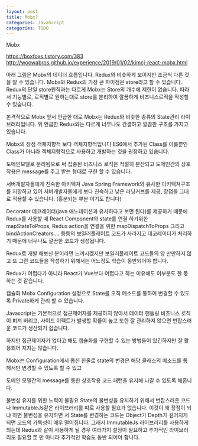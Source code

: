 ```yaml
---
layout: post
title: Mobx? 
categories: JavaScript
categories: TODO
---
```


Mobx



https://boxfoxs.tistory.com/383
http://woowabros.github.io/experience/2019/01/02/kimcj-react-mobx.html


아래 그림은 Mobx의 데이터 흐름입니다. Redux와 비슷하게 보이지만 조금씩 다른 것을 알 수 있습니다. Mobx와 Redux의 가장 큰 차이점은 store라고 할 수 있습니다. Redux의 단일 store원칙과는 다르게 Mobx는 Store의 개수에 제한이 없습니다. 따라서 기능별로, 로직별로 원하는대로 store를 분리하여 깔끔하게 비즈니스로직을 작성할 수 있습니다.






본격적으로 Mobx
앞서 언급한 대로 Mobx는 Redux와 비슷한 종류의 State관리 라이브러리입니다. 위 언급한 Redux와는 다르게 너무나도 간결하고 깔끔한 구조를 가지고 있습니다.


Mobx의 장점
객체지향적
보다 객체지향적입니다 ES6에서 추가된 Class를 이름뿐인 Class가 아니라 객체지향적으로 사용하고 개발하는 것을 권장하고 있습니다.

도메인모델로 분리됨으로 써 집중된 비즈니스 로직은 적절히 분산되고 도메인간의 상호작용은 message를 주고 받는 형태로 구현 할 수 있습니다.

서버개발자들에게 친숙한 아키텍쳐
Java Spring Framework와 유사한 아키텍쳐구조를 지향하고 있어 서버개발자들에게 보다 친숙하고 낮은 러닝커브를 제공, 장점을 그대로 적용할 수 있습니다. (흥분되는 부분 이기도 합니다)

Decorator
데코레이터(java 애노테이션과 유사하다고 보면 된다)를 제공하기 때문에 Redux를 사용할 때 React Component와 state를 연결 하기위한 mapStateToProps, Redux action을 연결을 위한 mapDispatchToProps 그리고 bindActionCreators…. 등등의 보일러플레이트 코드가 사라지고 데코레이터가 처리하기 때문에 너무나도 깔끔한 코드가 생성됩니다.

Redux로 개발 해보신 분이라면 느끼시겠지만 보일러플레이트 코드들의 양 만만하지 않고 또 그런 코드들을 작성하기 위해서는 어느정도 학습이 동반되어야 합니다.

Redux가 어렵다가 아니라 React가 Vue보다 어렵다고 하는 이유에도 이부분도 한 몫하는 것 같습니다.

캡슐화
Mobx Configuration 설정으로 State를 오직 메소드를 통하여 변경할 수 있도록 Private하게 관리 할 수 있습니다.

Javascript는 기본적으로 접근제어자를 제공하지 않아서 데이터 핸들링 비즈니스 로직이 펴져 버리고, 사이드 이펙트가 발생할 확률이 높고 또한 잘 관리하지 않으면 번잡스러운 코드가 생산되기 쉽습니다.

하지만 접근제어자가 없다고 해도 캡슐화를 구현할 수 있는 방법들이 있긴하지만 잘 활용되어 지지는 않습니다.

Mobx는 Configuration에서 옵션 한줄로 state의 변경은 해당 클래스의 메소드를 통해서만 변경할 수 있도록 할 수 있고

도메인 모델간의 message를 통한 상호작용 코드 패턴을 유지해 나갈 수 있도록 해줍니다.

불변성 유지를 위한 노력이 불필요
State의 불변성을 유지하기 위해서 번잡스러운 코드나 ImmutableJs같은 라이브러리를 따로 사용할 필요가 없습니다. 이것이 왜 장점이 되냐 하면 불변성을 유지하면 서 State를 변경하는 코드는 Object가 Depth가 깊어지게 되면 코드의 가독성이 매우 떨어집니다. 그래서 ImmutableJs 라이브러리를 사용하게 되는데 Redux와 같이 사용하게 될 경우 여러가지 설정이 필요하고 추가적인 라이브러리도 필요할 뿐 만 아니라 추가적인 학습도 동반 되어야 합니다.

